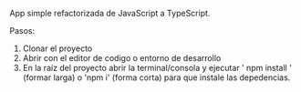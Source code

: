 App simple refactorizada de JavaScript a TypeScript.
 
Pasos:
1. Clonar el proyecto
2. Abrir con el editor de codigo o entorno de desarrollo
3. En la raíz del proyecto abrir la terminal/consola y ejecutar ' npm install ' (formar larga) o 'npm i' (forma corta) para que instale las depedencias.
